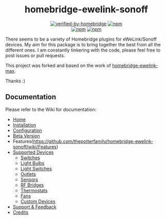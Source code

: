 <div align="center">
<h1>homebridge-ewelink-sonoff</h1>   
    
[![verified-by-homebridge](https://badgen.net/badge/homebridge/verified/purple)](https://github.com/homebridge/homebridge/wiki/Verified-Plugins)
[![npm](https://img.shields.io/npm/dt/homebridge-ewelink-sonoff)](https://www.npmjs.com/package/homebridge-ewelink-sonoff)   
[![npm](https://img.shields.io/npm/v/homebridge-ewelink-sonoff?label=release)](https://www.npmjs.com/package/homebridge-ewelink-sonoff)
[![npm](https://img.shields.io/npm/v/homebridge-ewelink-beta?label=beta)](https://www.npmjs.com/package/homebridge-ewelink-beta)
</div>

There seems to be a variety of Homebridge plugins for eWeLink/Sonoff devices. My aim for this package is to bring together the best from all the different ones. I am constantly tinkering with the code, please feel free to post issues or pull requests.

This project was forked and based on the work of [homebridge-ewelink-max](https://github.com/howanghk/homebridge-ewelink).

Thanks :)
## Documentation
Please refer to the Wiki for documentation:
* [Home](https://github.com/thepotterfamily/homebridge-ewelink-sonoff/wiki)
* [Installation](https://github.com/thepotterfamily/homebridge-ewelink-sonoff/wiki/Installation)
* [Configuration](https://github.com/thepotterfamily/homebridge-ewelink-sonoff/wiki/Configuration)
* [Beta Version](https://github.com/thepotterfamily/homebridge-ewelink-sonoff/wiki/Beta-Version)
* Features(https://github.com/thepotterfamily/homebridge-ewelink-sonoff/wiki/Features)
* [Supported Devices](https://github.com/thepotterfamily/homebridge-ewelink-sonoff/wiki/Supported-Devices)
  * [Switches](https://github.com/thepotterfamily/homebridge-ewelink-sonoff/wiki/Switches)
  * [Light Bulbs](https://github.com/thepotterfamily/homebridge-ewelink-sonoff/wiki/Light-Bulbs)
  * [Light Switches](https://github.com/thepotterfamily/homebridge-ewelink-sonoff/wiki/Light-Switches)
  * [Outlets](https://github.com/thepotterfamily/homebridge-ewelink-sonoff/wiki/Outlets)
  * [Sensors](https://github.com/thepotterfamily/homebridge-ewelink-sonoff/wiki/Sensors)
  * [RF Bridges](https://github.com/thepotterfamily/homebridge-ewelink-sonoff/wiki/RF-Bridges)
  * [Thermostats](https://github.com/thepotterfamily/homebridge-ewelink-sonoff/wiki/Thermostats)
  * [Fans](https://github.com/thepotterfamily/homebridge-ewelink-sonoff/wiki/Fans)
  * [Custom Devices](https://github.com/thepotterfamily/homebridge-ewelink-sonoff/wiki/Custom-Devices)
* [Support & Feedback](https://github.com/thepotterfamily/homebridge-ewelink-sonoff/wiki/Support-&-Feedback)
* [Credits](https://github.com/thepotterfamily/homebridge-ewelink-sonoff/wiki/Credits)
